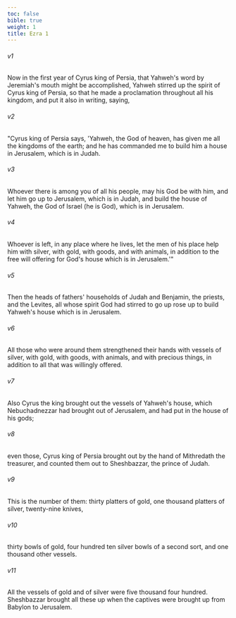 ```yaml
---
toc: false
bible: true
weight: 1
title: Ezra 1
---
```




###### v1 
Now in the first year of Cyrus king of Persia, that Yahweh's word by Jeremiah's mouth might be accomplished, Yahweh stirred up the spirit of Cyrus king of Persia, so that he made a proclamation throughout all his kingdom, and put it also in writing, saying, 

###### v2 
"Cyrus king of Persia says, 'Yahweh, the God of heaven, has given me all the kingdoms of the earth; and he has commanded me to build him a house in Jerusalem, which is in Judah. 

###### v3 
Whoever there is among you of all his people, may his God be with him, and let him go up to Jerusalem, which is in Judah, and build the house of Yahweh, the God of Israel (he is God), which is in Jerusalem. 

###### v4 
Whoever is left, in any place where he lives, let the men of his place help him with silver, with gold, with goods, and with animals, in addition to the free will offering for God's house which is in Jerusalem.'" 

###### v5 
Then the heads of fathers' households of Judah and Benjamin, the priests, and the Levites, all whose spirit God had stirred to go up rose up to build Yahweh's house which is in Jerusalem. 

###### v6 
All those who were around them strengthened their hands with vessels of silver, with gold, with goods, with animals, and with precious things, in addition to all that was willingly offered. 

###### v7 
Also Cyrus the king brought out the vessels of Yahweh's house, which Nebuchadnezzar had brought out of Jerusalem, and had put in the house of his gods; 

###### v8 
even those, Cyrus king of Persia brought out by the hand of Mithredath the treasurer, and counted them out to Sheshbazzar, the prince of Judah. 

###### v9 
This is the number of them: thirty platters of gold, one thousand platters of silver, twenty-nine knives, 

###### v10 
thirty bowls of gold, four hundred ten silver bowls of a second sort, and one thousand other vessels. 

###### v11 
All the vessels of gold and of silver were five thousand four hundred. Sheshbazzar brought all these up when the captives were brought up from Babylon to Jerusalem.
